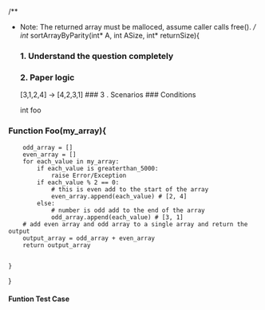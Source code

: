 

/**
 * Note: The returned array must be malloced, assume caller calls free().
 */
int* sortArrayByParity(int* A, int ASize, int* returnSize){
    
    ### 1. Understand the question completely
    ### 2. Paper logic
    [3,1,2,4] -> [4,2,3,1]
        ### 3 . Scenarios
        ### Conditions
        
    int foo
### Function Foo(my_array){
        odd_array = []
        even_array = []
        for each_value in my_array:
            if each_value is greaterthan_5000:
                raise Error/Exception
            if each_value % 2 == 0:
                # this is even add to the start of the array
                even_array.append(each_value) # [2, 4]
            else:
                # number is odd add to the end of the array
                odd_array.append(each_value) # [3, 1]
        # add even array and odd array to a single array and return the output
        output_array = odd_array + even_array
        return output_array
               
        
    }
    

}


#### Funtion Test Case